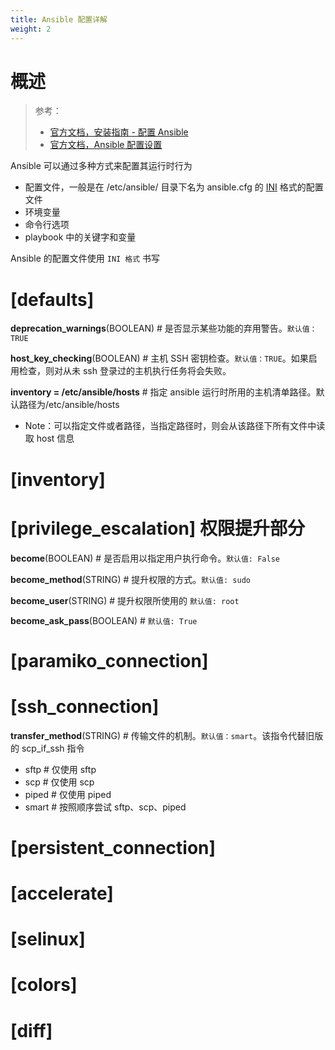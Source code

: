 ```yaml
---
title: Ansible 配置详解
weight: 2
---
```


# 概述

> 参考：
>
> - [官方文档，安装指南 - 配置 Ansible](https://docs.ansible.com/ansible/latest/installation_guide/intro_configuration.html)
> - [官方文档，Ansible 配置设置](https://docs.ansible.com/ansible/latest/reference_appendices/config.html)

Ansible 可以通过多种方式来配置其运行时行为

- 配置文件，一般是在 /etc/ansible/ 目录下名为 ansible.cfg 的 [INI](/docs/2.编程/无法分类的语言/INI.md) 格式的配置文件
- 环境变量
- 命令行选项
- playbook 中的关键字和变量

Ansible 的配置文件使用 `INI 格式` 书写

# \[defaults]

**deprecation_warnings**(BOOLEAN) # 是否显示某些功能的弃用警告。`默认值：TRUE`

**host_key_checking**(BOOLEAN) # 主机 SSH 密钥检查。`默认值：TRUE`。如果启用检查，则对从未 ssh 登录过的主机执行任务将会失败。

**inventory = /etc/ansible/hosts** # 指定 ansible 运行时所用的主机清单路径。默认路径为/etc/ansible/hosts

- Note：可以指定文件或者路径，当指定路径时，则会从该路径下所有文件中读取 host 信息

# \[inventory]

# \[privilege_escalation] 权限提升部分

**become**(BOOLEAN) # 是否启用以指定用户执行命令。`默认值: False`

**become_method**(STRING) # 提升权限的方式。`默认值: sudo`

**become_user**(STRING) # 提升权限所使用的 `默认值: root`

**become_ask_pass**(BOOLEAN) # `默认值: True`

# \[paramiko_connection]

# \[ssh_connection]

**transfer_method**(STRING) # 传输文件的机制。`默认值：smart`。该指令代替旧版的 scp_if_ssh 指令

- sftp # 仅使用 sftp
- scp # 仅使用 scp
- piped # 仅使用 piped
- smart # 按照顺序尝试 sftp、scp、piped

# \[persistent_connection]

# \[accelerate]

# \[selinux]

# \[colors]

# \[diff]
